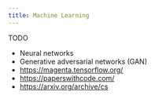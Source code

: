```yaml
---
title: Machine Learning
---
```


TODO

- Neural networks
- Generative adversarial networks (GAN)
- https://magenta.tensorflow.org/
- https://paperswithcode.com/
- https://arxiv.org/archive/cs
